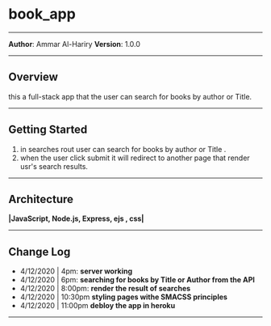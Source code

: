# book_app
--------------------------
**Author**: Ammar Al-Hariry
**Version**: 1.0.0 

-----------------------------------
## Overview
this a full-stack app  that the user can  search for books by author or Title. 

----------------------------------
## Getting Started
1. in searches rout user can search for books by author or Title .
2. when the user click submit it will redirect to another page that render usr's search results.

---------------------------------------
## Architecture

**|JavaScript, Node.js, Express, ejs , css|**

---------------------------------------
## Change Log

- 4/12/2020 | 4pm: **server working**
- 4/12/2020 | 6pm: **searching for books by Title or Author from the API**
- 4/12/2020 | 8:00pm: **render the result of searches**
- 4/12/2020 | 10:30pm **styling pages withe SMACSS principles**
- 4/12/2020 | 11:00pm **debloy the app in heroku**


---------------------------------------------
